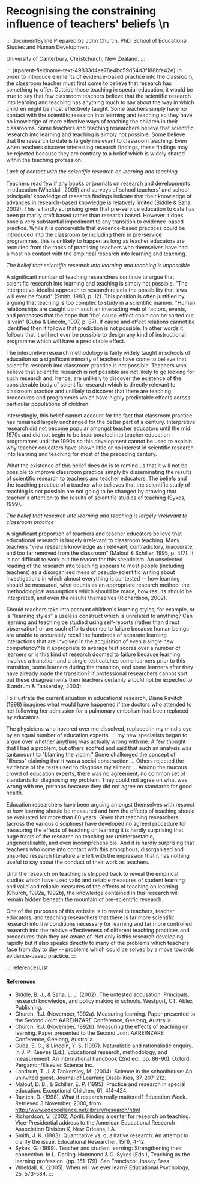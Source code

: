 # Recognising the constraining influence of teachers' beliefs \n

::: documentByline
Prepared by John Church, PhD, School of Educational Studies and Human
Development

University of Canterbury, Christchurch, New Zealand.
:::

::: {#parent-fieldname-text-49833d4ee78e4bc59d54d3f188bfe42e}
In order to introduce elements of evidence-based practice into the
classroom, the classroom teacher must first come to believe that
research has something to offer. Outside those teaching in special
education, it would be true to say that few classroom teachers believe
that the scientific research into learning and teaching has anything
much to say about the way in which children might be most effectively
taught. Some teachers simply have no contact with the scientific
research into learning and teaching so they have no knowledge of more
effective ways of teaching the children in their classrooms. Some
teachers and teaching researchers believe that scientific research into
learning and teaching is simply not possible. Some believe that the
research to date is largely irrelevant to classroom teaching. Even when
teachers discover interesting research findings, these findings may be
rejected because they are contrary to a belief which is widely shared
within the teaching profession.

*Lack of contact with the scientific research on learning and teaching*

Teachers read few if any books or journals on research and developments
in education (Wheldall, 2005) and surveys of school teachers' and school
principals' knowledge of research findings indicate that their knowledge
of advances in research-based knowledge is relatively limited (Biddle &
Saha, 2002). This is hardly surprising given that pre-service education
to date has been primarily craft based rather than research based.
However it does pose a very substantial impediment to any transition to
evidence-based practice. While it is conceivable that evidence-based
practices could be introduced into the classroom by including them in
pre-service programmes, this is unlikely to happen as long as teacher
educators are recruited from the ranks of practising teachers who
themselves have had almost no contact with the empirical research into
learning and teaching.

*The belief that scientific research into learning and teaching is
impossible*

A significant number of teaching researchers continue to argue that
scientific research into learning and teaching is simply not possible.
"The interpretive-idealist approach to research rejects the possibility
that laws will ever be found" (Smith, 1983, p. 12). This position is
often justified by arguing that teaching is too complex to study in a
scientific manner. "Human relationships are caught up in such an
interacting web of factors, events, and processes that the hope that
'the' cause-effect chain can be sorted out is vain" (Guba & Lincoln,
1997, p. 87). If cause and effect relations cannot be identified then it
follows that prediction is not possible. In other words it follows that
it will not ever be possible to design any kind of instructional
programme which will have a predictable effect.

The interpretive research methodology is fairly widely taught in schools
of education so a significant minority of teachers have come to believe
that scientific research into classroom practice is not possible.
Teachers who believe that scientific research is not possible are not
likely to go looking for such research and, hence, are unlikely to
discover the existence of the considerable body of scientific research
which is directly relevant to classroom practice and unlikely to
discover that there are teaching procedures and programmes which have
highly predictable effects across particular populations of children.

Interestingly, this belief cannot account for the fact that classroom
practice has remained largely unchanged for the better part of a
century. Interpretive research did not become popular amongst teacher
educators until the mid 1970s and did not begin to be incorporated into
teacher education programmes until the 1990s so this development cannot
be used to explain why teacher educators have shown little or no
interest in scientific research into learning and teaching for most of
the preceding century.

What the existence of this belief does do is to remind us that it will
not be possible to improve classroom practice simply by disseminating
the results of scientific research to teachers and teacher educators.
The beliefs and the teaching practice of a teacher who believes that the
scientific study of teaching is not possible are not going to be changed
by drawing that teacher's attention to the results of scientific studies
of teaching (Sykes, 1999).

*The belief that research into learning and teaching is largely
irrelevant to classroom practice*

A significant proportion of teachers and teacher educators believe that
educational research is largely irrelevant to classroom teaching. Many
teachers "view research knowledge as irrelevant, contradictory,
inaccurate, and too far removed from the classroom" (Malouf & Schiller,
1995, p. 417). It is not difficult to work out the reason for this
scepticism. An unselected reading of the research into teaching appears
to most people (including teachers) as a disorganised mess of
pseudo-scientific writing about investigations in which almost
everything is contested -- how learning should be measured, what counts
as an appropriate research method, the methodological assumptions which
should be made, how results should be interpreted, and even the results
themselves (Richardson, 2002).

Should teachers take into account children's learning styles, for
example, or is "learning styles" a useless construct which is unrelated
to anything? Can learning and teaching be studied using self-reports
(rather than direct observation) or are such efforts doomed to failure
because human beings are unable to accurately recall the hundreds of
separate learning interactions that are involved in the acquisition of
even a single new competency? Is it appropriate to average test scores
over a number of learners or is this kind of research doomed to failure
because learning involves a transition and a single test catches some
learners prior to this transition, some learners during the transition,
and some learners after they have already made the transition? If
professional researchers cannot sort out these disagreements then
teachers certainly should not be expected to (Landrum & Tankersley,
2004).

To illustrate the current situation in educational research, Diane
Ravitch (1998) imagines what would have happened if the doctors who
attended to her following her admission for a pulmonary embolism had
been replaced by educators.

The physicians who hovered over me dissolved, replaced in my mind's eye
by an equal number of education experts. ... my new specialists began to
argue over whether anything was actually wrong with me. A few thought
that I had a problem, but others scoffed and said that such an analysis
was tantamount to "blaming the victim." Some challenged the concept of
"illness" claiming that it was a social construction ... Others rejected
the evidence of the tests used to diagnose my ailment ... Among the
raucous crowd of education experts, there was no agreement, no common
set of standards for diagnosing my problem. They could not agree on what
was wrong with me, perhaps because they did not agree on standards for
good health.

Education researchers have been arguing amongst themselves with respect
to how learning should be measured and how the effects of teaching
should be evaluated for more than 80 years. Given that teaching
researchers (across the various disciplines) have developed no agreed
procedure for measuring the effects of teaching on learning it is hardly
surprising that huge tracts of the research on teaching are
uninterpretable, ungeneralisable, and even incomprehensible. And it is
hardly surprising that teachers who come into contact with this
amorphous, disorganised and unsorted research literature are left with
the impression that it has nothing useful to say about the conduct of
their work as teachers.

Until the research on teaching is stripped back to reveal the empirical
studies which have used valid and reliable measures of student learning
and valid and reliable measures of the effects of teaching on learning
(Church, 1992a, 1992b), the knowledge contained in this research will
remain hidden beneath the mountain of pre-scientific research.

One of the purposes of this website is to reveal to teachers, teacher
educators, and teaching researchers that there is far more scientific
research into the conditions necessary for learning and far more
controlled research into the relative effectiveness of different
teaching practices and procedures than they are aware of. Not only is
this research developing rapidly but it also speaks directly to many of
the problems which teachers face from day to day -- problems which could
be solved by a move towards evidence-based practice.
:::

::: referencesList
#### References

-   Biddle, B. J., & Saha, L. J. (2002). The untested accusation:
    Principals, research knowledge, and policy making in schools.
    Westport, CT: Ablex Publishing.
-   Church, R.J. (November, 1992a). Measuring learning. Paper presented
    to the Second Joint AARE/NZARE Conference, Geelong, Australia.
-   Church, R.J. (November, 1992b). Measuring the effects of teaching on
    learning. Paper presented to the Second Joint AARE/NZARE Conference,
    Geelong, Australia.
-   Guba, E. G., & Lincoln, Y. S. (1997). Naturalistic and rationalistic
    enquiry. In J. P. Keeves (Ed.), Educational research, methodology,
    and measurement: An international handbook (2nd ed., pp. 86-90).
    Oxford: Pergamon/Elsevier Science Inc.
-   Landrum, T. J. & Tankersley, M. (2004). Science in the schoolhouse:
    An uninvited guest. Journal of Learning Disabilities, 37, 207-212.
-   Malouf, D. B., & Schiller, E. P. (1995). Practice and research in
    special education. Exceptional Children, 61, 414-424.
-   Ravitch, D. (1998). What if research really mattered? Education
    Week. Retrieved 3 November, 2000, from
    http://www.edexcellence.net/library/research/html
-   Richardson, V. (2002, April). Finding a center for research on
    teaching. Vice-Presidential address to the American Educational
    Research Association Division K, New Orleans, LA.
-   Smith, J. K. (1983). Quantitative vs. qualitative research: An
    attempt to clarify the issue. Educational Researcher, 15(1), 4-12.
-   Sykes, G. (1999). Teacher and student learning: Strengthening their
    connection. In L. Darling-Hammond & G. Sykes (Eds.), Teaching as the
    learning profession. (pp. 151-179). San Francisco: Jossey Bass.
-   Wheldall, K. (2005). When will we ever learn? Educational
    Psychology, 25, 573-584.
:::
